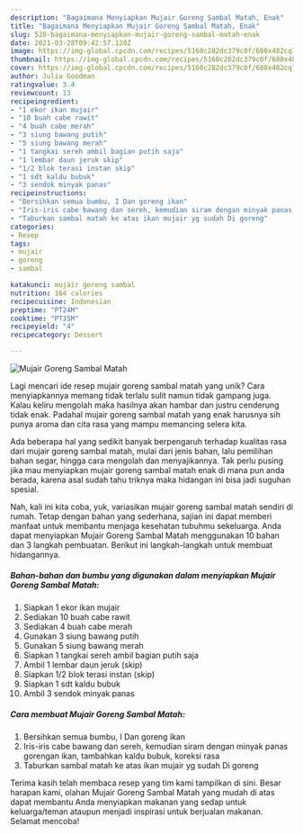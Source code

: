 ```yaml
---
description: "Bagaimana Menyiapkan Mujair Goreng Sambal Matah, Enak"
title: "Bagaimana Menyiapkan Mujair Goreng Sambal Matah, Enak"
slug: 528-bagaimana-menyiapkan-mujair-goreng-sambal-matah-enak
date: 2021-03-28T09:42:57.120Z
image: https://img-global.cpcdn.com/recipes/5160c282dc379c0f/680x482cq70/mujair-goreng-sambal-matah-foto-resep-utama.jpg
thumbnail: https://img-global.cpcdn.com/recipes/5160c282dc379c0f/680x482cq70/mujair-goreng-sambal-matah-foto-resep-utama.jpg
cover: https://img-global.cpcdn.com/recipes/5160c282dc379c0f/680x482cq70/mujair-goreng-sambal-matah-foto-resep-utama.jpg
author: Julia Goodman
ratingvalue: 3.4
reviewcount: 13
recipeingredient:
- "1 ekor ikan mujair"
- "10 buah cabe rawit"
- "4 buah cabe merah"
- "3 siung bawang putih"
- "5 siung bawang merah"
- "1 tangkai sereh ambil bagian putih saja"
- "1 lembar daun jeruk skip"
- "1/2 blok terasi instan skip"
- "1 sdt kaldu bubuk"
- "3 sendok minyak panas"
recipeinstructions:
- "Bersihkan semua bumbu, I Dan goreng ikan"
- "Iris-iris cabe bawang dan sereh, kemudian siram dengan minyak panas gorengan ikan, tambahkan kaldu bubuk, koreksi rasa"
- "Taburkan sambal matah ke atas ikan mujair yg sudah Di goreng"
categories:
- Resep
tags:
- mujair
- goreng
- sambal

katakunci: mujair goreng sambal 
nutrition: 164 calories
recipecuisine: Indonesian
preptime: "PT24M"
cooktime: "PT35M"
recipeyield: "4"
recipecategory: Dessert

---
```



![Mujair Goreng Sambal Matah](https://img-global.cpcdn.com/recipes/5160c282dc379c0f/680x482cq70/mujair-goreng-sambal-matah-foto-resep-utama.jpg)

Lagi mencari ide resep mujair goreng sambal matah yang unik? Cara menyiapkannya memang tidak terlalu sulit namun tidak gampang juga. Kalau keliru mengolah maka hasilnya akan hambar dan justru cenderung tidak enak. Padahal mujair goreng sambal matah yang enak harusnya sih punya aroma dan cita rasa yang mampu memancing selera kita.

Ada beberapa hal yang sedikit banyak berpengaruh terhadap kualitas rasa dari mujair goreng sambal matah, mulai dari jenis bahan, lalu pemilihan bahan segar, hingga cara mengolah dan menyajikannya. Tak perlu pusing jika mau menyiapkan mujair goreng sambal matah enak di mana pun anda berada, karena asal sudah tahu triknya maka hidangan ini bisa jadi suguhan spesial.




Nah, kali ini kita coba, yuk, variasikan mujair goreng sambal matah sendiri di rumah. Tetap dengan bahan yang sederhana, sajian ini dapat memberi manfaat untuk membantu menjaga kesehatan tubuhmu sekeluarga. Anda dapat menyiapkan Mujair Goreng Sambal Matah menggunakan 10 bahan dan 3 langkah pembuatan. Berikut ini langkah-langkah untuk membuat hidangannya.

<!--inarticleads1-->

##### Bahan-bahan dan bumbu yang digunakan dalam menyiapkan Mujair Goreng Sambal Matah:

1. Siapkan 1 ekor ikan mujair
1. Sediakan 10 buah cabe rawit
1. Sediakan 4 buah cabe merah
1. Gunakan 3 siung bawang putih
1. Gunakan 5 siung bawang merah
1. Siapkan 1 tangkai sereh ambil bagian putih saja
1. Ambil 1 lembar daun jeruk (skip)
1. Siapkan 1/2 blok terasi instan (skip)
1. Siapkan 1 sdt kaldu bubuk
1. Ambil 3 sendok minyak panas




<!--inarticleads2-->

##### Cara membuat Mujair Goreng Sambal Matah:

1. Bersihkan semua bumbu, I Dan goreng ikan
1. Iris-iris cabe bawang dan sereh, kemudian siram dengan minyak panas gorengan ikan, tambahkan kaldu bubuk, koreksi rasa
1. Taburkan sambal matah ke atas ikan mujair yg sudah Di goreng




Terima kasih telah membaca resep yang tim kami tampilkan di sini. Besar harapan kami, olahan Mujair Goreng Sambal Matah yang mudah di atas dapat membantu Anda menyiapkan makanan yang sedap untuk keluarga/teman ataupun menjadi inspirasi untuk berjualan makanan. Selamat mencoba!
